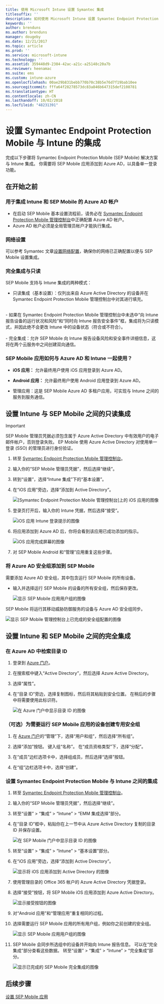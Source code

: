 ```yaml
---
title: 使用 Microsoft Intune 设置 Symantec 集成
titlesuffix: ''
description: 如何使用 Microsoft Intune 设置 Symantec Endpoint Protection Mobile 解决方案以控制移动设备对公司资源的访问。
keywords: ''
author: brenduns
ms.author: brenduns
manager: dougeby
ms.date: 12/21/2017
ms.topic: article
ms.prod: ''
ms.service: microsoft-intune
ms.technology: ''
ms.assetid: 359448d9-2384-42ac-a21c-a25148c20a7b
ms.reviewer: heenamac
ms.suite: ems
ms.custom: intune-azure
ms.openlocfilehash: 00ae29b831bebb770b70c38b5e76d7f19bab10ee
ms.sourcegitcommit: fffa64f28278573dc83a846b647315def2108781
ms.translationtype: HT
ms.contentlocale: zh-CN
ms.lasthandoff: 10/02/2018
ms.locfileid: "48231391"
---
```

# <a name="set-up-symantec-endpoint-protection-mobile-integration-with-intune"></a>设置 Symantec Endpoint Protection Mobile 与 Intune 的集成

完成以下步骤将 Symantec Endpoint Protection Mobile (SEP Mobile) 解决方案与 Intune 集成。 你需要将 SEP Mobile 应用添加到 Azure AD，以具备单一登录功能。

## <a name="before-you-begin"></a>在开始之前

### <a name="azure-ad-account-used-to-integrate-intune-and-sep-mobile"></a>用于集成 Intune 和 SEP Mobile 的 Azure AD 帐户

-   在启动 SEP Mobile 基本设置流程前，请务必在 [Symantec Endpoint Protection Mobile 管理控制台](https://aad.skycure.com)中正确配置 Azure AD 帐户。
- Azure AD 帐户必须是全局管理员帐户才能执行集成。
### <a name="network-setup"></a>网络设置

可以参考 Symantec 文章[设置网络配置](https://portal.skycure.com/articles/Documentation/Setting-up-your-network-configuration-26-8-2016)，确保你的网络已正确配置以便与 SEP Mobile 设置集成。

### <a name="full-integration-vs-read-only"></a>完全集成与只读

SEP Mobile 支持与 Intune 集成的两种模式：

-   只读集成（基本设置）：仅列出来自 Azure Active Directory 的设备并在 Symantec Endpoint Protection Mobile 管理控制台中对其进行填充。
<br>
    -   如果在 Symantec Endpoint Protection Mobile 管理控制台中未选中“向 Intune 报告设备的运行状况和风险”和“同时向 Intune 报告安全事件”框，集成将为只读模式，并因此绝不会更改 Intune 中的设备状态（符合或不符合）。
<br></br>
-   完全集成：允许 SEP Mobile 向 Intune 报告设备风险和安全事件详细信息，这将在两个云服务中之间创建双向通信。

### <a name="how-are-the-sep-mobile-apps-used-with-azure-ad-and-intune"></a>SEP Mobile 应用如何与 Azure AD 和 Intune 一起使用？

-   **iOS 应用：** 允许最终用户使用 iOS 应用登录到 Azure AD。

-   **Android 应用：** 允许最终用户使用 Android 应用登录到 Azure AD。

-   管理应用：这是 SEP Mobile Azure AD 多租户应用，可实现与 Intune 之间的服务到服务通信。

## <a name="to-set-up-the-read-only-integration-between-intune-and-sep-mobile"></a>设置 Intune 与 SEP Mobile 之间的只读集成

> [!IMPORTANT]
> SEP Mobile 管理员凭据必须包含属于 Azure Active Directory 中有效用户的电子邮件帐户，否则登录失败。 EP Mobile 使用 Azure Active Directory 对使用单一登录 (SSO) 的管理员进行身份验证。

1.  转至 [Symantec Endpoint Protection Mobile 管理控制台](https://aad.skycure.com)。

2.  输入你的“SEP Mobile 管理员凭据”，然后选择“继续”。

3.  转到“设置”，选择“Intune 集成”下的“基本设置”。

4.  在“iOS 应用”旁边，选择“添加到 Active Directory”。

    ![[Symantec Endpoint Protection Mobile 管理控制台]上的 iOS 应用的图像](./media/symantec-portal-basic-add.png)

5.  登录页打开后，输入你的 Intune 凭据，然后选择“接受”。

    ![iOS 应用 Intune 登录提示的图像](./media/symantec-portal-basic-accept.png)

6.  将应用添加到 Azure AD 后，你将会看到该应用已成功添加的指示。

    ![iOS 应用完成屏幕的图像](./media/symantec-portal-basic-added.png)

7. 对 SEP Mobile Android 和“管理”应用重复这些步骤。

### <a name="add-an-azure-ad-security-group-into-sep-mobile"></a>将 Azure AD 安全组添加到 SEP Mobile

需要添加 Azure AD 安全组，其中包含运行 SEP Mobile 的所有设备。

-  输入并选择运行 SEP Mobile 的设备的所有安全组，然后保存更改。

    ![显示 SEP Mobile 应用用户组的图像](./media/symantec-portal-basic-groups.png)   

SEP Mobile 将运行其移动威胁防御服务的设备与 Azure AD 安全组同步。

![显示 SEP Mobile 管理控制台上已完成的安全组配置的图像](./media/symantec-portal-basic-status.png)

## <a name="to-set-up-the-full-integration-between-intune-and-sep-mobile"></a>设置 Intune 和 SEP Mobile 之间的完全集成

### <a name="retrieve-the-directory-id-in-azure-ad"></a>在 Azure AD 中检索目录 ID

1. 登录到 [Azure 门户](https://portal.azure.com)。

2. 在搜索框中键入“Active Directory”，然后选择 Azure Active Directory。

3. 选择“属性”。

4. 在“目录 ID”旁边，选择复制图标，然后将其粘贴到安全位置。 在稍后的步骤中将需要使用此标识符。

    ![在 Azure 门户中显示目录 ID 的图像](./media/symantec-azure-portal-directory-ID.png)

### <a name="optional-create-a-dedicated-security-group-for-devices-that-need-to-run-the-sep-mobile-apps"></a>（可选）为需要运行 SEP Mobile 应用的设备创建专用安全组
1. 在 [Azure 门户](https://portal.azure.com)的“管理”下，选择“用户和组”，然后选择“所有组”。

2. 选择“添加”按钮。 键入组“名称”。 在“成员资格类型”下，选择“分配”。

3. 在“成员”边栏选项卡中，选择组成员，然后选择“选择”按钮。

4. 在“组”边栏选项卡中，选择“创建”。

### <a name="set-up-the-integration-between-symantec-endpoint-protection-mobile-and-intune"></a>设置 Symantec Endpoint Protection Mobile 与 Intune 之间的集成

1.  转至 [Symantec Endpoint Protection Mobile 管理控制台](https://aad.skycure.com)。

2.  输入你的“SEP Mobile 管理员凭据”，然后选择“继续”。

3.  转至“设置” > “集成” > “Intune” > “EMM 集成选择”部分。

4. 在“目录 ID”框中，粘贴你在上一节中从 Azure Active Directory 复制的目录 ID 并保存设置。

    ![在 SEP Mobile 门户中显示目录 ID 的图像](./media/symantec-portal-directory-ID.png)     

5. 转至“设置” > “集成” > “Intune” > “基本设置”部分。

6. 在“iOS 应用”旁边，选择“添加到 Active Directory”。

    ![显示将 iOS 应用添加到 Active Directory 的图像](./media/symantec-portal-basic-add.png)   

7.  使用管理目录的 Office 365 帐户的 Azure Active Directory 凭据登录。

8.  选择“接受”按钮，将 SEP Mobile iOS 应用添加到 Azure Active Directory。

    ![显示接受按钮的图像](./media/symantec-portal-basic-accept.png)     

9.  对“Android 应用”和“管理应用”重复相同的过程。

10. 选择需要运行 SEP Mobile 应用的所有用户组，例如你之前创建的安全组。

    ![显示 SEP Mobile 应用用户组的图像](./media/symantec-portal-basic-groups.png)   

11.  SEP Mobile 会同步所选组中的设备并开始向 Intune 报告信息。 可以在“完全集成”部分查看这些数据。 转至“设置” > “集成” > “Intune” > “完全集成”部分。

     ![显示已完成的 SEP Mobile 完全集成的图像](media/symantec-portal-basic-status.PNG)
## <a name="next-steps"></a>后续步骤

[设置 SEP Mobile 应用](mtd-apps-ios-app-configuration-policy-add-assign.md)
